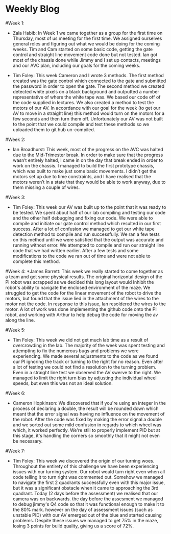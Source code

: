 # Weekly Blog

#Week 1:
* Zala Habib:
    In Week 1 we came together as a group for the first time on Thursday, 
    most of us meeting for the first time. We assigned ourselves general 
    roles and figuring out what we would be doing for the coming weeks. 
    Tim and Cam started on some basic code, getting the gate control and
    straight line movement code done but not tested. Ian got most of the
    chassis done while Jimmy and I set up contacts, meetings and our AVC
    plan, including our goals for the coming weeks.


* Tim Foley:
    This week Cameron and I wrote 3 methods. The first method created was the gate control which connected to the gate and submitted the password in order to open the gate. The second method we created detected white pixels on a black background and outputted a number representative of where the white tape was. We based our code off of the code supplied in lectures. We also created a method to test the motors of our AV. In accordance with our goal for the week (to get our AV to move in a straight line) this method would turn on the motors for a few seconds and then turn them off. Unfortunately our AV was not built to the point that we could compile and test these methods so we uploaded them to git hub un-compiled. 


#Week 2:
* Ian Broadhurst:
    This week, most of the progress on the AVC was halted due to the 
    Mid-Trimester break. In order to make sure that the progress wasn’t 
    entirely halted, I came in on the day that break ended  in order to 
    work on the chassis. I managed to build the first prototype chassis, 
    which was built to make just some basic movements. I didn’t get the 
    motors set up due to time constraints, and I have realised that the 
    motors weren’t in a state that they would be able to work anyway, due 
    to them missing a couple of wires.

#Week 3:
* Tim Foley:
    This week our AV was built up to the point that it was ready to be tested. We spent about half of our lab compiling and testing our code and the other half debugging and fixing our code. We were able to compile and initiate our gate control method which resulted in our first success. After a lot of confusion we managed to get our white tape detection method to compile and run successfully. We ran a few tests on this method until we were satisfied that the output was accurate and running without error. We attempted to compile and run our straight line code that we had written earlier. After a few tests and some modifications to the code we ran out of time and were not able to complete this method.

#Week 4:
*James Barrett:
    This week we really started to come together as a team and get some physical results. The original horizontal design of the PI robot was scrapped as we decided this long layout would Inhibit the robot's ability to navigate the enclosed environment of the maze. We struggled to get the code for the linear movement of the robot to drive the motors, but found that the issue lied in the attachment of the wires to the motor not the code. In response to this issue, Ian resoldered the wires to the motor. A lot of work was done implementing the github code onto the PI robot, and working with Arthur to help debug the code for moving the av along the line.

#Week 5:
* Tim Foley:
    This week we did not get much lab time as a result of overcrowding in the lab. The majority of the week was spent testing and attempting to fix the numerous bugs and problems we were experiencing. We made several adjustments to the code as we found our PI ignoring the track or turning to the right for no reason. Even after a lot of testing we could not find a resolution to the turning problem. Even in a straight line test we observed the AV swerve to the right. We managed to limit the right turn bias by adjusting the individual wheel speeds, but even this was not an ideal solution.

#Week 6:
* Cameron Hopkinson: 
    We discovered that if you're using an integer in the process of declaring a double, the result will be rounded down which meant that the error signal was having no influence on the movement of the robot. After the code was fixed by making the error signal a double and we sorted out some mild confusion in regards to which wheel was which, it worked perfectly. We're still to properly implement PID but at this stage, it's handling the corners so smoothly that it might not even be necessary.

#Week 7:
* Tim Foley:
    This week we discovered the origin of our turning woes. Throughout the entirety of this challenge we have been experiencing issues with our turning system. Our robot would turn right even when all code telling it to turn right was commented out. Somehow we managed to navigate the first 2 quadrants successfully even with this major issue, but it was a significant obstacle when it came to approaching the 3rd quadrant. Today (2 days before the assessment) we realised that our camera was on backwards. the day before the assesment we managed to debug jimmy's Q4 code so that it was functional enough to make it to the 80% mark. however on the day of assessment issues (such as unstable PID) with our AV emerged out of the blue and started causing problems. Despite these issues we managed to get 75% in the maze, losing 3 points for build quality, giving us a score of 72%.

